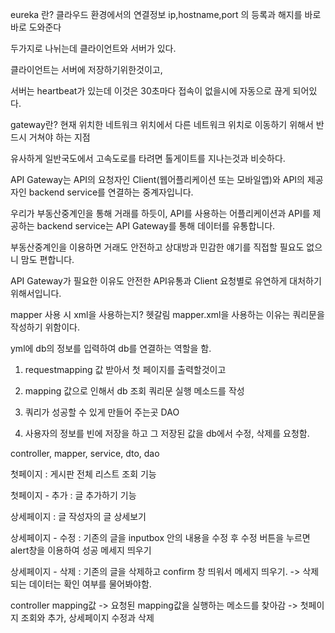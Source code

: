 eureka  란? 클라우드 환경에서의 연결정보 ip,hostname,port 의 등록과 해지를 바로바로 도와준다

두가지로 나뉘는데 클라이언트와 서버가 있다.

클라이언트는 서버에 저장하기위한것이고,

서버는 heartbeat가 있는데 이것은 30초마다 접속이 없을시에 자동으로 끊게 되어있다.

 

gateway란? 현재 위치한 네트워크 위치에서 다른 네트워크 위치로 이동하기 위해서 반드시 거쳐야 하는 지점

유사하게 일반국도에서 고속도로를 타려면 톨게이트를 지나는것과 비슷하다.

 

API Gateway는 API의 요청자인 Client(웹어플리케이션 또는 모바일앱)와 API의 제공자인 backend service를 연결하는 중계자입니다.

우리가 부동산중계인을 통해 거래를 하듯이, API를 사용하는 어플리케이션과 API를 제공하는 backend service는 API Gateway를 통해 데이터를 유통합니다. 

부동산중계인을 이용하면 거래도 안전하고 상대방과 민감한 얘기를 직접할 필요도 없으니 맘도 편합니다.

API Gateway가 필요한 이유도 안전한 API유통과 Client 요청별로 유연하게 대처하기 위해서입니다.

 

mapper 사용 시 xml을 사용하는지? 헷갈림 mapper.xml을 사용하는 이유는 쿼리문을 작성하기 위함이다.

yml에 db의 정보를 입력하여 db를 연결하는 역할을 함.

1. requestmapping 값 받아서 첫 페이지를 출력할것이고

2. mapping 값으로 인해서 db 조회 쿼리문 실행 메소드를 작성

3. 쿼리가 성공할 수 있게 만들어 주는곳 DAO

4. 사용자의 정보를 빈에 저장을 하고 그 저장된 값을 db에서 수정, 삭제를 요청함.

controller, mapper, service, dto, dao

 

첫페이지 : 게시판 전체 리스트 조회 기능

첫페이지 - 추가 : 글 추가하기 기능

상세페이지 : 글 작성자의 글 상세보기

상세페이지 - 수정 : 기존의 글을 inputbox 안의 내용을 수정 후 수정 버튼을 누르면 alert창을 이용하여 성공 메세지 띄우기

상세페이지 - 삭제 : 기존의 글을 삭제하고 confirm 창 띄워서 메세지 띄우기. -> 삭제되는 데이터는 확인 여부를 물어봐야함.

 

controller mapping값 -> 요청된 mapping값을 실행하는 메소드를 찾아감 -> 첫페이지 조회와 추가, 상세페이지 수정과 삭제